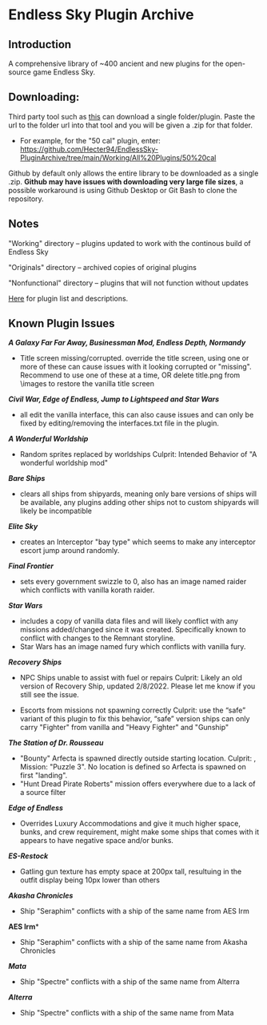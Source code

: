 # Endless Sky Plugin Archive

## Introduction
A comprehensive library of ~400 ancient and new plugins for the open-source game Endless Sky. 

## Downloading: 
 
Third party tool such as [this](https://download-directory.github.io/) can download a single folder/plugin. 
Paste the url to the folder url into that tool and you will be given a .zip for that folder. 
- For example, for the "50 cal" plugin, enter: https://github.com/Hecter94/EndlessSky-PluginArchive/tree/main/Working/All%20Plugins/50%20cal

Github by default only allows the entire library to be downloaded as a single .zip. **Github may have issues with downloading very large file sizes**, a possible workaround is using Github Desktop or Git Bash to clone the repository.

## Notes

"Working" directory – plugins updated to work with the continous build of Endless Sky

"Originals" directory – archived copies of original plugins 

"Nonfunctional" directory – plugins that will not function without updates

[Here](Plugin%20Manifest.md) for plugin list and descriptions.
## Known Plugin Issues

	
***A Galaxy Far Far Away, Businessman Mod, Endless Depth, Normandy***
- Title screen missing/corrupted.
 override the title screen, using one or more of these can cause issues with it looking corrupted or "missing". Recommend to use one of these at a time, OR delete title.png from \images to restore the vanilla title screen

***Civil War, Edge of Endless, Jump to Lightspeed and Star Wars***
- all edit the vanilla interface, this can also cause issues and can only be fixed by editing/removing the interfaces.txt file in the plugin.

***A Wonderful Worldship*** 
- Random sprites replaced by worldships
	Culprit: Intended Behavior of "A wonderful worldship mod"
	
***Bare Ships*** 
- clears all ships from shipyards, meaning only bare versions of ships will be available, any plugins adding other ships not to custom shipyards will likely be incompatible

***Elite Sky*** 
- creates an Interceptor "bay type" which seems to make any interceptor escort jump around randomly.

***Final Frontier*** 
- sets every government swizzle to 0, also has an image named raider which conflicts with vanilla korath raider.

***Star Wars***
- includes a copy of vanilla data files and will likely conflict with any missions added/changed since it was created. Specifically known to conflict with changes to the Remnant storyline.
- Star Wars has an image named fury which conflicts with vanilla fury.

***Recovery Ships***
- NPC Ships unable to assist with fuel or repairs
	Culprit: Likely an old version of Recovery Ship, updated 2/8/2022. Please let me know if you still see the issue. 
	
- Escorts from missions not spawning correctly
	Culprit: use the “safe” variant of this plugin to fix this behavior, “safe” version ships can only carry "Fighter" from vanilla  and "Heavy Fighter" and "Gunship"

***The Station of Dr. Rousseau***
- "Bounty" Arfecta is spawned directly outside starting location. 
	Culprit: , Mission: "Puzzle 3". No location is defined so Arfecta is spawned on first "landing".
- "Hunt Dread Pirate Roberts" mission offers everywhere due to a lack of a source filter	

***Edge of Endless***
- Overrides Luxury Accommodations and give it much higher space, bunks, and crew requirement, might make some ships that comes with it appears to have negative space and/or bunks.

***ES-Restock***
- Gatling gun texture has empty space at 200px tall, resultuing in the outfit display being 10px lower than others

***Akasha Chronicles***
 - Ship "Seraphim" conflicts with a ship of the same name from AES Irm

**AES Irm***
 - Ship "Seraphim" conflicts with a ship of the same name from Akasha Chronicles

***Mata***
- Ship "Spectre" conflicts with a ship of the same name from Alterra

***Alterra***
- Ship "Spectre" conflicts with a ship of the same name from Mata

